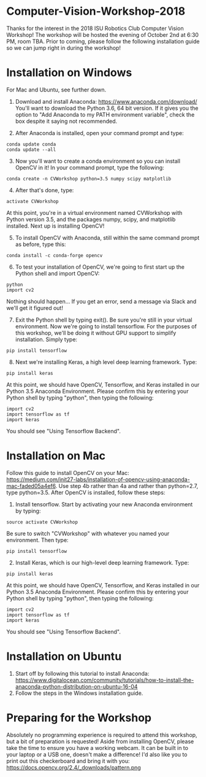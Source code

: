 # Computer-Vision-Workshop-2018
Thanks for the interest in the 2018 ISU Robotics Club Computer Vision Workshop!  The workshop will be hosted the evening of October 2nd at 6:30 PM, room TBA.  Prior to coming, please follow the following installation guide so we can jump right in during the workshop!

# Installation on Windows
For Mac and Ubuntu, see further down.

  1.  Download and install Anaconda: https://www.anaconda.com/download/
  You'll want to download the Python 3.6, 64 bit version.  If it gives you the option to "Add Anaconda to my PATH environment variable", check the box despite it saying not recommended.
  
  2.  After Anaconda is installed, open your command prompt and type:
  ```
  conda update conda
  conda update --all
  ```
  3.  Now you'll want to create a conda environment so you can install OpenCV in it!  In your command prompt, type the following:
  ```
  conda create -n CVWorkshop python=3.5 numpy scipy matplotlib
  ```
  4.  After that's done, type:
  ```
  activate CVWorkshop
  ```
  At this point, you're in a virtual environment named CVWorkshop with Python version 3.5, and the packages numpy, scipy, and matplotlib installed.  Next up is installing OpenCV!
  
  5.  To install OpenCV with Anaconda, still within the same command prompt as before, type this:
  ```
  conda install -c conda-forge opencv
  ```
  6.  To test your installation of OpenCV, we're going to first start up the Python shell and import OpenCV:
  ```
  python
  import cv2
  ```
  Nothing should happen... If you get an error, send a message via Slack and we'll get it figured out!
  
  7.  Exit the Python shell by typing exit().  Be sure you're still in your virtual environment.  Now we're going to install tensorflow.  For the purposes of this workshop, we'll be doing it without GPU support to simplify installation.  Simply type:
  ```
  pip install tensorflow
  ```
  8.  Next we're installing Keras, a high level deep learning framework.  Type:
  ```
  pip install keras
  ```
  At this point, we should have OpenCV, Tensorflow, and Keras installed in our Python 3.5 Anaconda Environment.  Please confirm this by entering your Python shell by typing "python", then typing the following:
  ```
  import cv2
  import tensorflow as tf
  import keras
  ```
  You should see "Using Tensorflow Backend".
  
  
 # Installation on Mac
 Follow this guide to install OpenCV on your Mac: https://medium.com/init27-labs/installation-of-opencv-using-anaconda-mac-faded05a4ef6.  Use step 4b rather than 4a and rather than python=2.7, type python=3.5.  After OpenCV is installed, follow these steps:
  1.  Install tensorflow.  Start by activating your new Anaconda environment by typing:
  ```
  source activate CVWorkshop
  ```
  Be sure to switch "CVWorkshop" with whatever you named your environment.  Then type:
  ```
  pip install tensorflow
  ```
  
  2.  Install Keras, which is our high-level deep learning framework. Type:
  ```
  pip install keras
  ```
 At this point, we should have OpenCV, Tensorflow, and Keras installed in our Python 3.5 Anaconda Environment.  Please confirm this by entering your Python shell by typing "python", then typing the following:
  ```
  import cv2
  import tensorflow as tf
  import keras
  ```
  You should see "Using Tensorflow Backend".
  
 # Installation on Ubuntu
  1.  Start off by following this tutorial to install Anaconda: https://www.digitalocean.com/community/tutorials/how-to-install-the-anaconda-python-distribution-on-ubuntu-16-04
  2.  Follow the steps in the Windows installation guide.
  
 # Preparing for the Workshop
 Absolutely no programming experience is required to attend this workshop, but a bit of preparation is requested!  Aside from installing OpenCV, please take the time to ensure you have a working webcam.  It can be built in to your laptop or a USB one, doesn't make a difference!  I'd also like you to print out this checkerboard and bring it with you: https://docs.opencv.org/2.4/_downloads/pattern.png

